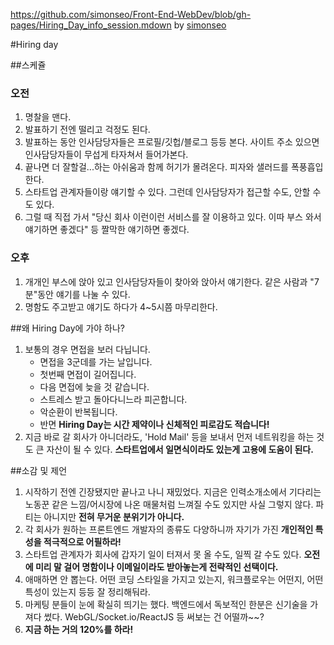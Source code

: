 https://github.com/simonseo/Front-End-WebDev/blob/gh-pages/Hiring_Day_info_session.mdown
by [simonseo](simonseo/Front-End-WebDev)

#Hiring day

##스케쥴
### 오전
1. 명찰을 맨다. 
1. 발표하기 전엔 떨리고 걱정도 된다. 
1. 발표하는 동안 인사담당자들은 프로필/깃헙/블로그 등등 본다. 사이트 주소 있으면 인사담당자들이 무섭게 타자쳐서 들어가본다.
1. 끝나면 더 잘할걸...하는 아쉬움과 함께 허기가 몰려온다. 피자와 샐러드를 폭풍흡입한다.
1. 스타트업 관계자들이랑 얘기할 수 있다. 그런데 인사담당자가 접근할 수도, 안할 수도 있다. 
1. 그럴 때 직접 가서 "당신 회사 이런이런 서비스를 잘 이용하고 있다. 이따 부스 와서 얘기하면 좋겠다" 등 짤막한 얘기하면 좋겠다.

### 오후
1. 개개인 부스에 앉아 있고 인사담당자들이 찾아와 앉아서 얘기한다. 같은 사람과 "7분"동안 얘기를 나눌 수 있다. 
1. 명함도 주고받고 얘기도 하다가 4~5시쯤 마무리한다.


##왜 Hiring Day에 가야 하나?
1. 보통의 경우 면접을 보러 다닙니다. 
	- 면접을 3군데를 가는 날입니다. 
	- 첫번째 면접이 길어집니다. 
	- 다음 면접에 늦을 것 같습니다. 
	- 스트레스 받고 돌아다니느라 피곤합니다. 
	- 악순환이 반복됩니다. 
	- 반면 **Hiring Day는 시간 제약이나 신체적인 피로감도 적습니다!**
1. 지금 바로 갈 회사가 아니더라도, 'Hold Mail' 등을 보내서 먼저 네트워킹을 하는 것도 큰 자산이 될 수 있다. **스타트업에서 일면식이라도 있는게 고용에 도움이 된다.**

##소감 및 제언
1. 시작하기 전엔 긴장됐지만 끝나고 나니 재밌었다. 지금은 인력소개소에서 기다리는 노동꾼 같은 느낌/어시장에 나온 매물처럼 느껴질 수도 있지만 사실 그렇지 않다. 파티는 아니지만 **전혀 무거운 분위기가 아니다.** 
1. 각 회사가 원하는 프론트엔드 개발자의 종류도 다양하니까 자기가 가진 **개인적인 특성을 적극적으로 어필하라!**
1. 스타트업 관계자가 회사에 갑자기 일이 터져서 못 올 수도, 일찍 갈 수도 있다. **오전에 미리 말 걸어 명함이나 이메일이라도 받아놓는게 전략적인 선택이다.**
1. 애매하면 안 뽑는다. 어떤 코딩 스타일을 가지고 있는지, 워크플로우는 어떤지, 어떤 특성이 있는지 등등 잘 정리해둬라.
1. 마케팅 분들이 눈에 확실히 띄기는 했다. 백엔드에서 독보적인 한분은 신기술을 가져다 썼다. WebGL/Socket.io/ReactJS 등 써보는 건 어떨까~~? 
1. **지금 하는 거의 120%를 하라!**